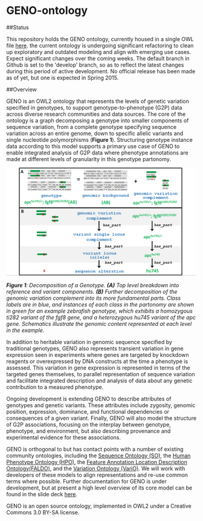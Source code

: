GENO-ontology
=============

##Status

This repository holds the GENO ontology, currently housed in a single OWL file [here](src/ontology/geno.owl). the current ontology is undergoing significant refactoring to clean up exploratory and outdated modeling and align with emerging use cases. Expect significant changes over the coming weeks. The default branch in Github is set to the 'develop' branch, so as to reflect the latest changes during this period of active development. No official release has been made as of yet, but one is expected in Spring 2015.

##Overview

GENO is an OWL2 ontology that represents the levels of genetic variation specified in genotypes, to support genotype-to-phenotype (G2P) data across diverse research communities and data sources. The core of the ontology is a graph decomposing a genotype into smaller components of sequence variation, from a complete genotype specifying sequence variation across an entire genome, down to specific allelic variants and single nucleotide polymorphisms (**Figure 1**). Structuring genotype instance data according to this model supports a primary use case of GENO to enable integrated analysis of G2P data where phenotype annotations are made at different levels of granularity in this genotype partonomy. 

<img src="docs/genotype_partonomy_figure(1-20-15)V3.png"/> 

_**Figure 1**: Decomposition of a Genotype. **(A)** Top level breakdown into reference and variant components. **(B)** Further decomposition of the genomic variation complement into its more fundamental parts. Class labels are in blue, and instances of each class in the partonomy are shown in green for an example zebrafish genotype, which exhibits a homozygous ti282 variant of the fgf8 gene, and a heterozygous hu745 variant of the apc gene. Schematics illustrate the genomic content represented at each level in the example._



In addition to heritable variation in genomic sequence specified by traditional genotypes, GENO also represents transient variation in gene expression seen in experiments where genes are targeted by knockdown reagents or overexpressed by DNA constructs at the time a phenotype is assessed. This variation in gene expression is represented in terms of the targeted genes themselves, to parallel representation of sequence variation and facilitate integrated description and analysis of data about any genetic contribution to a measured phenotype. 

Ongoing development is extending GENO to describe attributes of genotypes and genetic variants.  These attributes include zygosity, genomic position, expression, dominance, and functional dependencies or consequences of a given variant. Finally, GENO will also model the structure of G2P associations, focusing on the interplay between genotype, phenotype, and environment, but also describing provenance and experimental evidence for these associations. 

GENO  is orthogonal to but has contact points with a number of existing community ontologies, including the [Sequence Ontology (SO)](http://www.sequenceontology.org/), the [Human Phenotype Ontology (HPO)](http://www.human-phenotype-ontology.org/), the [Feature Annotation Location Description Ontology(FALDO)](https://github.com/JervenBolleman/FALDO), and the [Variation Ontology (VariO)](http://variationontology.org/). We will work with developers of these models to align representations and re-use common terms where possible. Further documentation for GENO is under development, but at present a high level overview of its core model can be found in the slide deck [here](http://www.slideshare.net/mhb120/brush-icbo-2013).

GENO is an open source ontology, implemented in OWL2 under a Creative Commons 3.0 BY-SA license.
